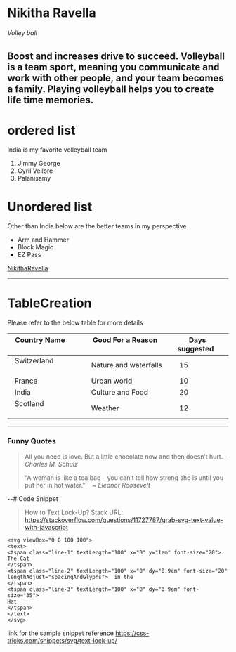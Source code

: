 # Nikitha Ravella
###### Volley ball
Boost and increases drive to succeed.
Volleyball is a team sport, meaning you **communicate** and work with other people, and your team becomes a family.
Playing volleyball helps you to create life time **memories**.
---- 
# ordered list
India is my favorite volleyball team
1. Jimmy George 
2. Cyril Vellore 
3. Palanisamy
# Unordered list
Other than India below are the better teams in my perspective
- Arm and Hammer
- Block Magic
- EZ Pass
 

[NikithaRavella](AboutMe.md)

*************
# TableCreation
Please refer to the below table for more details

|   **Country Name**               | **Good For a Reason**        |**Days suggested**  |
|----------------------------------|------------------------------|--------------------|
|   Switzerland                    |Nature and waterfalls         |      15            |
|   France                         |Urban world                   |      10            |
|   India                          |Culture and Food              |      20            |
|   Scotland                       |Weather                       |      12            |  

*************

### Funny Quotes

> All you need is love. But a little chocolate now and then doesn’t hurt. - *Charles M. Schulz*
>
> “A woman is like a tea bag – you can’t tell how strong she is until you put her in hot water.”    ~ *Eleanor Roosevelt*

--# Code Snippet
>How to Text Lock-Up?
Stack URL: <https://stackoverflow.com/questions/11727787/grab-svg-text-value-with-javascript>
````
<svg viewBox="0 0 100 100">  
<text>    
<tspan class="line-1" textLength="100" x="0" y="1em" font-size="20"> 
The Cat  
</tspan>  
<tspan class="line-2" textLength="100" x="0" dy="0.9em" font-size="20" lengthAdjust="spacingAndGlyphs">  in the  
</tspan>   
<tspan class="line-3" textLength="100" x="0" dy="0.9em" font-size="35">  
Hat  
</tspan>
</text>
</svg>
````
link for the sample snippet reference <https://css-tricks.com/snippets/svg/text-lock-up/>